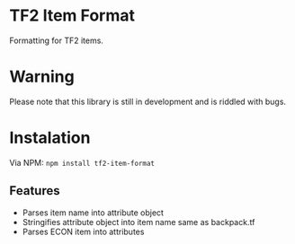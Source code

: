 # TF2 Item Format
Formatting for TF2  items.

# Warning
Please note that this library is still in development and is riddled with bugs.

# Instalation
Via NPM: `npm install tf2-item-format`

## Features
- Parses item name into attribute object
- Stringifies attribute object into item name same as backpack.tf
- Parses ECON item into attributes